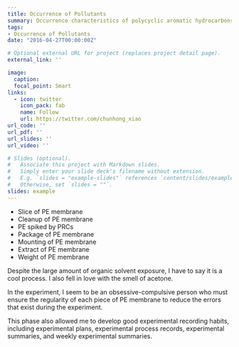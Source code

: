 ```yaml
---
title: Occurrence of Pollutants
summary: Occurrence characteristics of polycyclic aromatic hydrocarbons in multi-media (air, water, sediment pore water) of Taihu Lake (first-phase preparations).
tags:
- Occurrence of Pollutants
date: "2016-04-27T00:00:00Z"

# Optional external URL for project (replaces project detail page).
external_link: ''

image:
  caption: 
  focal_point: Smart
links:
  - icon: twitter
    icon_pack: fab
    name: Follow
    url: https://twitter.com/chunhong_xiao
url_code: ''
url_pdf: ''
url_slides: ''
url_video: ''

# Slides (optional).
#   Associate this project with Markdown slides.
#   Simply enter your slide deck's filename without extension.
#   E.g. `slides = "example-slides"` references `content/slides/example-slides.md`.
#   Otherwise, set `slides = ""`.
slides: example
---
```

* Slice of PE membrane
* Cleanup of PE membrane
* PE spiked by PRCs
* Package of PE membrane
* Mounting of PE membrane
* Extract of PE membrane
* Weight of PE membrane

Despite the large amount of organic solvent exposure, I have to say it is a cool process. I also fell in love with the smell of acetone. 

In the experiment, I seem to be an obsessive-compulsive person who must ensure the regularity of each piece of PE membrane to reduce the errors that exist during the experiment.

This phase also allowed me to develop good experimental recording habits, including experimental plans, experimental process records, experimental summaries, and weekly experimental summaries.